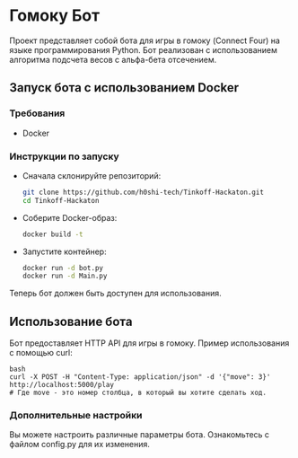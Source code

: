 
# Гомоку Бот

Проект представляет собой бота для игры в гомоку (Connect Four) на языке программирования Python. Бот реализован с использованием алгоритма подсчета весов с альфа-бета отсечением.

## Запуск бота с использованием Docker

### Требования

- Docker

### Инструкции по запуску

- Сначала склонируйте репозиторий:

   ```bash
   git clone https://github.com/h0shi-tech/Tinkoff-Hackaton.git
   cd Tinkoff-Hackaton

- Соберите Docker-образ:

    ```bash
    docker build -t 

- Запустите контейнер:

    ```bash
    docker run -d bot.py
    docker run -d Main.py
Теперь бот должен быть доступен для использования.

## Использование бота
Бот предоставляет HTTP API для игры в гомоку. Пример использования с помощью curl:

    bash
    curl -X POST -H "Content-Type: application/json" -d '{"move": 3}' http://localhost:5000/play
    # Где move - это номер столбца, в который вы хотите сделать ход.

### Дополнительные настройки
Вы можете настроить различные параметры бота. Ознакомьтесь с файлом config.py для их изменения.




